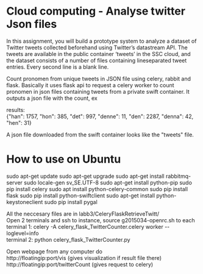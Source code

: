 # Cloud computing - Analyse twitter Json files
In this assignment, you will build a prototype system to analyze a dataset of Twitter tweets collected beforehand using Twitter’s datastream API. The tweets are available in the public container ‘tweets’ in the SSC cloud, and the dataset consists of a number of files containing lineseparated tweet entries. Every second line is a blank line.

Count pronomen from unique tweets in JSON file using celery, rabbit and flask. Basically it uses flask api to request a celery worker to count pronomen in json files containing tweets from a private swift container. It outputs a json file with the count, ex

results: <br />
{"han": 1757, "hon": 385, "det": 997, "denne": 11, "den": 2287, "denna": 42, "hen": 31}

A json file downloaded from the swift container looks like the "tweets" file.

# How to use on Ubuntu
sudo apt-get update
sudo apt-get upgrade
sudo apt-get install rabbitmq-server
sudo locale-gen sv_SE.UTF-8
sudo apt-get install python-pip
sudo pip install celery
sudo apt install python-celery-common
sudo pip install flask 
sudo pip install python-swiftclient
sudo apt-get install python-keystoneclient
sudo pip install pygal

All the neccesary files are in labb3/CeleryFlaskRetrieveTwitt/ <br />
Open 2 terminals and ssh to instance, source g2015034-openrc.sh to each <br />
terminal 1: celery -A celery_flask_TwitterCounter.celery worker --loglevel=info <br />
terminal 2: python celery_flask_TwitterCounter.py <br />

Open webpage from any computer do  <br />
http://floatingip:port/vis 		       (gives visualization if result file there) <br />
http://floatingip:port/twitterCount  (gives request to celery) <br />
